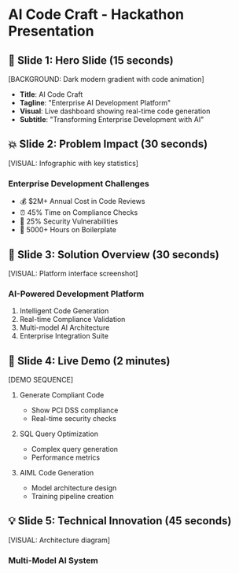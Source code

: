 # AI Code Craft - Hackathon Presentation

## 🎯 Slide 1: Hero Slide (15 seconds)
[BACKGROUND: Dark modern gradient with code animation]
- **Title**: AI Code Craft
- **Tagline**: "Enterprise AI Development Platform"
- **Visual**: Live dashboard showing real-time code generation
- **Subtitle**: "Transforming Enterprise Development with AI"

## 💥 Slide 2: Problem Impact (30 seconds)
[VISUAL: Infographic with key statistics]
### Enterprise Development Challenges
- 💰 $2M+ Annual Cost in Code Reviews
- ⏰ 45% Time on Compliance Checks
- 🚨 25% Security Vulnerabilities
- 📝 5000+ Hours on Boilerplate

## 🎯 Slide 3: Solution Overview (30 seconds)
[VISUAL: Platform interface screenshot]
### AI-Powered Development Platform
1. Intelligent Code Generation
2. Real-time Compliance Validation
3. Multi-model AI Architecture
4. Enterprise Integration Suite

## 🚀 Slide 4: Live Demo (2 minutes)
[DEMO SEQUENCE]
1. Generate Compliant Code
   - Show PCI DSS compliance
   - Real-time security checks

2. SQL Query Optimization
   - Complex query generation
   - Performance metrics

3. AIML Code Generation
   - Model architecture design
   - Training pipeline creation

## 💡 Slide 5: Technical Innovation (45 seconds)
[VISUAL: Architecture diagram]
### Multi-Model AI System
